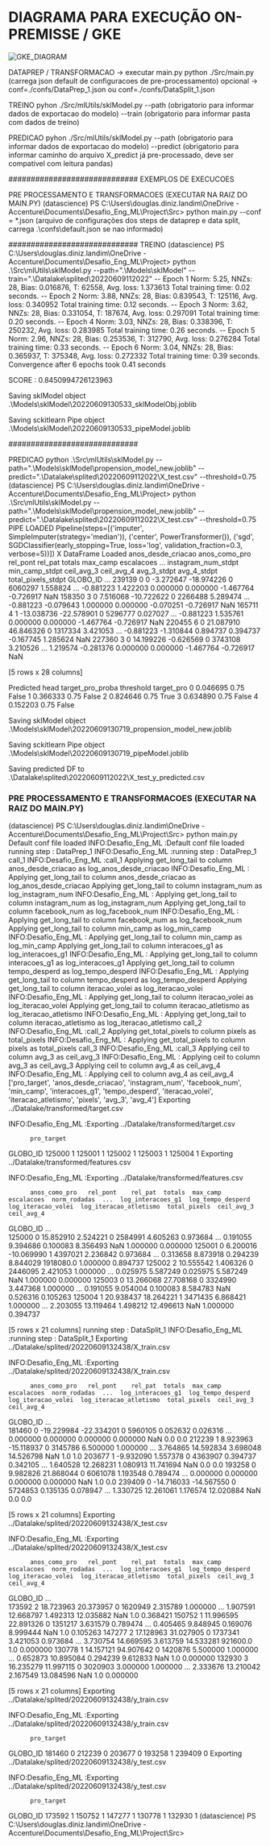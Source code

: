 # DIAGRAMA PARA EXECUÇÃO ON-PREMISSE / GKE
![GKE_DIAGRAM](diagrama.jpg)


DATAPREP / TRANSFORMACAO -> executar main.py 
python ./Src/main.py (carrega json default de configuracoes de pre-processamento)
    opcional -> conf=./confs/DataPrep_1.json ou conf=./confs/DataSplit_1.json

TREINO
    pyhon ./Src/mlUtils/sklModel.py 
        --path (obrigatorio para informar dados de exportacao do modelo)
        --train (obrigatorio para informar pasta com dados de treino)

PREDICAO
    pyhon ./Src/mlUtils/sklModel.py 
        --path (obrigatorio para informar dados de exportacao do modelo)
        --predict (obrigatorio para informar caminho do arquivo X_predict já pre-processado, deve ser compativel com leitura pandas)

#############################
EXEMPLOS DE EXECUCOES

PRE PROCESSAMENTO E TRANSFORMACOES (EXECUTAR NA RAIZ DO MAIN.PY)
(datascience) PS C:\Users\douglas.diniz.landim\OneDrive - Accenture\Documents\Desafio_Eng_ML\Project\Src> python main.py
    --conf = *.json (arquivo de configurações dos steps de dataprep e data split, carrega .\confs\default.json se nao informado)

#############################
TREINO
(datascience) PS C:\Users\douglas.diniz.landim\OneDrive - Accenture\Documents\Desafio_Eng_ML\Project> python .\Src\mlUtils\sklModel.py --path=".\Models\sklModel\" --train=".\Datalake\splited\20220609112022\"
-- Epoch 1
Norm: 5.25, NNZs: 28, Bias: 0.016876, T: 62558, Avg. loss: 1.373613
Total training time: 0.02 seconds.
-- Epoch 2
Norm: 3.88, NNZs: 28, Bias: 0.839543, T: 125116, Avg. loss: 0.340952
Total training time: 0.12 seconds.
-- Epoch 3
Norm: 3.62, NNZs: 28, Bias: 0.331054, T: 187674, Avg. loss: 0.297091
Total training time: 0.20 seconds.
-- Epoch 4
Norm: 3.03, NNZs: 28, Bias: 0.338396, T: 250232, Avg. loss: 0.283985
Total training time: 0.26 seconds.
-- Epoch 5
Norm: 2.96, NNZs: 28, Bias: 0.253536, T: 312790, Avg. loss: 0.276284
Total training time: 0.33 seconds.
-- Epoch 6
Norm: 3.04, NNZs: 28, Bias: 0.365937, T: 375348, Avg. loss: 0.272332
Total training time: 0.39 seconds.
Convergence after 6 epochs took 0.41 seconds

SCORE : 0.8450994726123963


Saving sklModel object .\Models\sklModel\20220609130533_sklModelObj.joblib


Saving sckitlearn Pipe object .\Models\sklModel\20220609130533_pipeModel.joblib


#############################

PREDICAO
python .\Src\mlUtils\sklModel.py --path=".\Models\sklModel\propension_model_new.joblib" --predict=".\Datalake\splited\20220609112022\X_test.csv" --threshold=0.75
(datascience) PS C:\Users\douglas.diniz.landim\OneDrive - Accenture\Documents\Desafio_Eng_ML\Project> python .\Src\mlUtils\sklModel.py --path=".\Models\sklModel\propension_model_new.joblib" --predict=".\Datalake\splited\20220609112022\X_test.csv" --threshold=0.75
PIPE LOADED
Pipeline(steps=[('imputer', SimpleImputer(strategy='median')),
                ('center', PowerTransformer()),
                ('sgd',
                 SGDClassifier(early_stopping=True, loss='log',
                               validation_fraction=0.3, verbose=5))])
X DataFrame Loaded
          anos_desde_criacao  anos_como_pro   rel_pont    rel_pat  totals  max_camp  escalacoes  ...  instagram_num_stdpt  min_camp_stdpt  ceil_avg_3  ceil_avg_4  avg_3_stdpt  avg_4_stdpt  total_pixels_stdpt
GLOBO_ID                                                                                         ...
239139                     0              0  -3.272647 -18.974226       0   6060297    1.558824  ...            -0.881223        1.422203    0.000000    0.000000    -1.467764    -0.726917                 NaN
158350                     3              0   7.516068 -10.722622       0   2266488    5.289474  ...            -0.881223       -0.079643    1.000000    0.000000    -0.070251    -0.726917                 NaN
165711                     4              1 -13.038736 -22.578901       0   5296777    0.027027  ...            -0.881223        1.535761    0.000000    0.000000    -1.467764    -0.726917                 NaN
220455                     6              0  21.087910  46.846326       0   1317334    3.421053  ...            -0.881223       -1.310844    0.894737    0.394737    -0.167745     1.285624                 NaN
227360                     3              0  14.199226  -0.626569       0   3743108    3.210526  ...             1.219574       -0.281376    0.000000    0.000000    -1.467764    -0.726917                 NaN

[5 rows x 28 columns]

Predicted head
   target_pro_proba  threshold  target_pro
0          0.046695       0.75       False
1          0.366333       0.75       False
2          0.824646       0.75        True
3          0.634890       0.75       False
4          0.152203       0.75       False

Saving sklModel object .\Models\sklModel\20220609130719_propension_model_new.joblib

Saving sckitlearn Pipe object .\Models\sklModel\20220609130719_pipeModel.joblib

Saving predicted DF to .\Datalake\splited\20220609112022\X_test_y_predicted.csv


### PRE PROCESSAMENTO E TRANSFORMACOES (EXECUTAR NA RAIZ DO MAIN.PY)

(datascience) PS C:\Users\douglas.diniz.landim\OneDrive - Accenture\Documents\Desafio_Eng_ML\Project\Src> python main.py
Default conf file loaded
INFO:Desafio_Eng_ML
:Default conf file loaded
running step : DataPrep_1
INFO:Desafio_Eng_ML
:running step : DataPrep_1
call_1
INFO:Desafio_Eng_ML
:call_1
 Applying get_long_tail to column anos_desde_criacao as log_anos_desde_criacao
INFO:Desafio_Eng_ML
: Applying get_long_tail to column anos_desde_criacao as log_anos_desde_criacao
 Applying get_long_tail to column instagram_num as log_instagram_num
INFO:Desafio_Eng_ML
: Applying get_long_tail to column instagram_num as log_instagram_num
 Applying get_long_tail to column facebook_num as log_facebook_num
INFO:Desafio_Eng_ML
: Applying get_long_tail to column facebook_num as log_facebook_num
 Applying get_long_tail to column min_camp as log_min_camp
INFO:Desafio_Eng_ML
: Applying get_long_tail to column min_camp as log_min_camp
 Applying get_long_tail to column interacoes_g1 as log_interacoes_g1
INFO:Desafio_Eng_ML
: Applying get_long_tail to column interacoes_g1 as log_interacoes_g1
 Applying get_long_tail to column tempo_desperd as log_tempo_desperd
INFO:Desafio_Eng_ML
: Applying get_long_tail to column tempo_desperd as log_tempo_desperd
 Applying get_long_tail to column iteracao_volei as log_iteracao_volei
INFO:Desafio_Eng_ML
: Applying get_long_tail to column iteracao_volei as log_iteracao_volei
 Applying get_long_tail to column iteracao_atletismo as log_iteracao_atletismo
INFO:Desafio_Eng_ML
: Applying get_long_tail to column iteracao_atletismo as log_iteracao_atletismo
call_2
INFO:Desafio_Eng_ML
:call_2
 Applying get_total_pixels to column pixels as total_pixels
INFO:Desafio_Eng_ML
: Applying get_total_pixels to column pixels as total_pixels
call_3
INFO:Desafio_Eng_ML
:call_3
 Applying ceil to column avg_3 as ceil_avg_3
INFO:Desafio_Eng_ML
: Applying ceil to column avg_3 as ceil_avg_3
 Applying ceil to column avg_4 as ceil_avg_4
INFO:Desafio_Eng_ML
: Applying ceil to column avg_4 as ceil_avg_4
['pro_target', 'anos_desde_criacao', 'instagram_num', 'facebook_num', 'min_camp', 'interacoes_g1', 'tempo_desperd', 'iteracao_volei', 'iteracao_atletismo', 'pixels', 'avg_3', 'avg_4']
Exporting ../Datalake/transformed/target.csv

INFO:Desafio_Eng_ML
:Exporting ../Datalake/transformed/target.csv

          pro_target
GLOBO_ID
125000             1
125001             1
125002             1
125003             1
125004             1
Exporting ../Datalake/transformed/features.csv

INFO:Desafio_Eng_ML
:Exporting ../Datalake/transformed/features.csv

          anos_como_pro   rel_pont    rel_pat  totals  max_camp  escalacoes  norm_rodadas  ...  log_interacoes_g1  log_tempo_desperd  log_iteracao_volei  log_iteracao_atletismo  total_pixels  ceil_avg_3  ceil_avg_4
GLOBO_ID                                                                                   ...                                                                                                                     
125000                0  15.852910   2.524221       0   2584991    4.605263      0.973684  ...           0.191055           9.394686            0.100083                8.356493           NaN    1.000000    0.000000
125001                0   6.200016 -10.069990       1   4397021    2.236842      0.973684  ...           0.313658           8.873918            0.294239                8.844029     1918080.0    1.000000    0.894737
125002                2  10.555542   1.406326       0   2446095    2.421053      1.000000  ...           0.025975           5.587249            0.025975                5.587249           NaN    1.000000    0.000000
125003                0  13.266068  27.708168       0   3324990    3.447368      1.000000  ...           0.191055           9.054004            0.100083                8.584783           NaN    0.526316    0.105263
125004                1  20.938437  18.264221       1   3471435    6.868421      1.000000  ...           2.203055          13.119464            1.498212               12.496613           NaN    1.000000    0.394737

[5 rows x 21 columns]
running step : DataSplit_1
INFO:Desafio_Eng_ML
:running step : DataSplit_1
Exporting ../Datalake/splited/20220609132438/X_train.csv

INFO:Desafio_Eng_ML
:Exporting ../Datalake/splited/20220609132438/X_train.csv

          anos_como_pro   rel_pont    rel_pat  totals  max_camp  escalacoes  norm_rodadas  ...  log_interacoes_g1  log_tempo_desperd  log_iteracao_volei  log_iteracao_atletismo  total_pixels  ceil_avg_3  ceil_avg_4
GLOBO_ID                                                                                   ...                                                                                                                     
181460                0 -19.229984 -22.334201       0   5960105    0.052632      0.026316  ...           0.000000           0.000000            0.000000                0.000000           NaN         0.0         0.0
212239                1   8.923963 -15.118937       0   3145786    6.500000      1.000000  ...           3.764865          14.592834            3.698048               14.526798           NaN         1.0         1.0
203677                1  -9.932090   1.557378       0   4363907    0.394737      0.342105  ...           1.640528          12.268231            1.080913               11.741694           NaN         0.0         0.0
193258                0   9.982826  21.868044       0   6061078    1.193548      0.789474  ...           0.000000           0.000000            0.000000                0.000000           NaN         1.0         0.0
239409                0 -14.716033 -14.567550       0   5724853    0.135135      0.078947  ...           1.330725          12.261061            1.176574               12.020884           NaN         0.0         0.0

[5 rows x 21 columns]
Exporting ../Datalake/splited/20220609132438/X_test.csv

INFO:Desafio_Eng_ML
:Exporting ../Datalake/splited/20220609132438/X_test.csv

          anos_como_pro   rel_pont    rel_pat  totals  max_camp  escalacoes  norm_rodadas  ...  log_interacoes_g1  log_tempo_desperd  log_iteracao_volei  log_iteracao_atletismo  total_pixels  ceil_avg_3  ceil_avg_4
GLOBO_ID                                                                                   ...                                                                                                                     
173592                2  18.723963  20.373957       0   1620949    2.315789      1.000000  ...           1.907591          12.668797            1.492313               12.035882           NaN         1.0    0.368421
150752                1  11.996595  22.891326       0   1351217    3.631579      0.789474  ...           0.405465           9.848945            0.169076                8.999444           NaN         1.0    0.105263
147277                2  17.128963  31.027905       0   1737341    3.421053      0.973684  ...           3.730754          14.669595            3.613759               14.533281      921600.0         1.0    0.000000
130778                1  14.157121  94.907642       0   1420876    5.500000      1.000000  ...           0.652873          10.895084            0.294239                9.612833           NaN         1.0    0.000000
132930                3  16.235279  11.997115       0   3020903    3.000000      1.000000  ...           2.333676          13.210042            2.167549               13.084596           NaN         1.0    0.000000

[5 rows x 21 columns]
Exporting ../Datalake/splited/20220609132438/y_train.csv

INFO:Desafio_Eng_ML
:Exporting ../Datalake/splited/20220609132438/y_train.csv

          pro_target
GLOBO_ID
181460             0
212239             0
203677             0
193258             1
239409             0
Exporting ../Datalake/splited/20220609132438/y_test.csv

INFO:Desafio_Eng_ML
:Exporting ../Datalake/splited/20220609132438/y_test.csv

          pro_target
GLOBO_ID
173592             1
150752             1
147277             1
130778             1
132930             1
(datascience) PS C:\Users\douglas.diniz.landim\OneDrive - Accenture\Documents\Desafio_Eng_ML\Project\Src>